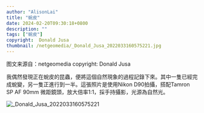 ```yaml
---
author: "AlisonLai"
title: "蛻皮"
date: 2024-02-20T09:30:18+0800
description: ""
tags: ["蛻皮"]
copyright:  Donald Jusa
thumbnail: /netgeomedia/_Donald_Jusa_2022033160575221.jpg
---
```

图文来源自：netgeomedia  copyright:  Donald Jusa

我偶然發現正在蛻皮的昆蟲，便將這個自然現象的過程記錄下來。其中一隻已經完成蛻變，另一隻正進行到一半。這張照片是使用Nikon D90拍攝，搭配Tamron SP AF 90mm 微距鏡頭，放大倍率1:1，採手持攝影，光源為自然光。

![_Donald_Jusa_2022033160575221](/netgeomedia/_Donald_Jusa_2022033160575221.jpg)